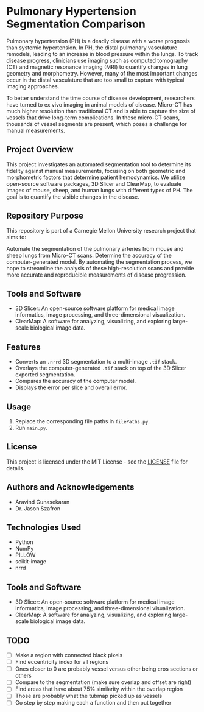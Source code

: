 # Pulmonary Hypertension Segmentation Comparison

Pulmonary hypertension (PH) is a deadly disease with a worse prognosis than systemic hypertension. In PH, the distal pulmonary vasculature remodels, leading to an increase in blood pressure within the lungs. To track disease progress, clinicians use imaging such as computed tomography (CT) and magnetic resonance imaging (MRI) to quantify changes in lung geometry and morphometry. However, many of the most important changes occur in the distal vasculature that are too small to capture with typical imaging approaches.

To better understand the time course of disease development, researchers have turned to ex vivo imaging in animal models of disease. Micro-CT has much higher resolution than traditional CT and is able to capture the size of vessels that drive long-term complications. In these micro-CT scans, thousands of vessel segments are present, which poses a challenge for manual measurements.

## Project Overview
This project investigates an automated segmentation tool to determine its fidelity against manual measurements, focusing on both geometric and morphometric factors that determine patient hemodynamics. We utilize open-source software packages, 3D Slicer and ClearMap, to evaluate images of mouse, sheep, and human lungs with different types of PH. The goal is to quantify the visible changes in the disease.

## Repository Purpose
This repository is part of a Carnegie Mellon University research project that aims to:

Automate the segmentation of the pulmonary arteries from mouse and sheep lungs from Micro-CT scans.
Determine the accuracy of the computer-generated model.
By automating the segmentation process, we hope to streamline the analysis of these high-resolution scans and provide more accurate and reproducible measurements of disease progression.

## Tools and Software
* 3D Slicer: An open-source software platform for medical image informatics, image processing, and three-dimensional visualization.
* ClearMap: A software for analyzing, visualizing, and exploring large-scale biological image data.

## Features

- Converts an `.nrrd` 3D segmentation to a multi-image `.tif` stack.
- Overlays the computer-generated `.tif` stack on top of the 3D Slicer exported segmentation.
- Compares the accuracy of the computer model.
- Displays the error per slice and overall error.

## Usage

1. Replace the corresponding file paths in `filePaths.py`.
2. Run `main.py`.

## License

This project is licensed under the MIT License - see the [LICENSE](LICENSE) file for details.

## Authors and Acknowledgements

- Aravind Gunasekaran
- Dr. Jason Szafron

## Technologies Used

- Python
- NumPy
- PILLOW
- scikit-image
- nrrd

## Tools and Software
* 3D Slicer: An open-source software platform for medical image informatics, image processing, and three-dimensional visualization.
* ClearMap: A software for analyzing, visualizing, and exploring large-scale biological image data.

## TODO
- [ ] Make a region with connected black pixels
- [ ] Find eccentricity index for all regions
- [ ] Ones closer to 0 are probably vessel versus other being cros sections or others
- [ ] Compare to the segmentation (make sure overlap and offset are right)
- [ ] Find areas that have about 75% similarity within the overlap region
- [ ] Those are probably what the tubmap picked up as vessels
- [ ] Go step by step making each a function and then put together
